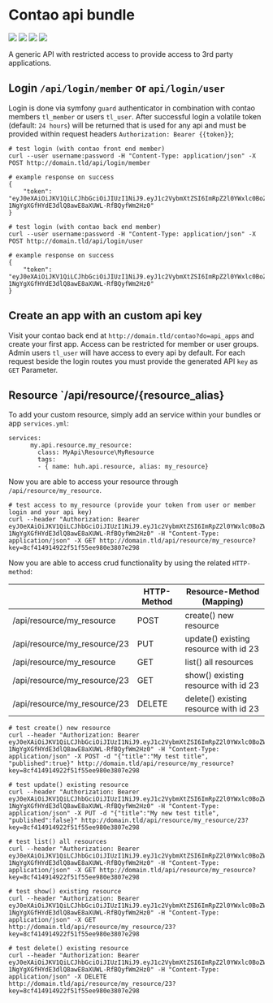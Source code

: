 # Contao api bundle

![](https://img.shields.io/packagist/v/heimrichhannot/contao-privacy-api-bundle.svg)
![](https://img.shields.io/packagist/dt/heimrichhannot/contao-privacy-api-bundle.svg)
[![](https://img.shields.io/travis/heimrichhannot/contao-privacy-api-bundle/master.svg)](https://travis-ci.org/heimrichhannot/contao-privacy-api-bundle/)
[![](https://img.shields.io/coveralls/heimrichhannot/contao-privacy-api-bundle/master.svg)](https://coveralls.io/github/heimrichhannot/contao-privacy-api-bundle)

A generic API with restricted access to provide access to 3rd party applications.

## Login `/api/login/member` or `api/login/user`

Login is done via symfony `guard` authenticator in combination with contao members `tl_member` or users `tl_user`.
After successful login a volatile token (default: `24 hours`) will be returned that is used for any api and must be provided within request headers `Authorization: Bearer {{token}}`;

```
# test login (with contao front end member)
curl --user username:password -H "Content-Type: application/json" -X POST http://domain.tld/api/login/member

# example response on success
{
    "token": "eyJ0eXAiOiJKV1QiLCJhbGciOiJIUzI1NiJ9.eyJ1c2VybmXtZSI6ImRpZ2l0YWxlc0BoZWltcmljaA1oYW5ub3QuZGUiLCJpYXQiOjE1MzY4NTYwMDMsImV4cCI6MTUzNjk0MjQwM30.trp-1NgYgXGfHYdE3dlQ8awE8aXUWL-RfBQyfWm2Hz0"
}

# test login (with contao back end member)
curl --user username:password -H "Content-Type: application/json" -X POST http://domain.tld/api/login/user

# example response on success
{
    "token": "eyJ0eXAiOiJKV1QiLCJhbGciOiJIUzI1NiJ9.eyJ1c2VybmXtZSI6ImRpZ2l0YWxlc0BoZWltcmljaA1oYW5ub3QuZGUiLCJpYXQiOjE1MzY4NTYwMDMsImV4cCI6MTUzNjk0MjQwM30.trp-1NgYgXGfHYdE3dlQ8awE8aXUWL-RfBQyfWm2Hz0"
}
```

## Create an app with an custom api key 

Visit your contao back end at `http://domain.tld/contao?do=api_apps` and create your first app. 
Access can be restricted for member or user groups. Admin users `tl_user` will have access to every api by default.
For each request beside the login routes you must provide the generated API `key` as `GET` Parameter.

## Resource `/api/resource/{resource_alias} 

To add your custom resource, simply add an service within your bundles or app `services.yml`:

```
services:
	  my.api.resource.my_resource:
        class: MyApi\Resource\MyResource
        tags:
        - { name: huh.api.resource, alias: my_resource}
```

Now you are able to access your resource through `/api/resource/my_resource`.

```
# test access to my_resource (provide your token from user or member login and your api key)
curl --header "Authorization: Bearer eyJ0eXAiOiJKV1QiLCJhbGciOiJIUzI1NiJ9.eyJ1c2VybmXtZSI6ImRpZ2l0YWxlc0BoZWltcmljaA1oYW5ub3QuZGUiLCJpYXQiOjE1MzY4NTYwMDMsImV4cCI6MTUzNjk0MjQwM30.trp-1NgYgXGfHYdE3dlQ8awE8aXUWL-RfBQyfWm2Hz0" -H "Content-Type: application/json" -X GET http://domain.tld/api/resource/my_resource?key=8cf414914922f51f55ee980e3807e298
```

Now you are able to access crud functionality by using the related `HTTP-method`:

|   | HTTP-Method | Resource-Method (Mapping) |
|---|---|---|
| /api/resource/my_resource | POST | create() new resource |
| /api/resource/my_resource/23  | PUT | update() existing resource with id 23 |
| /api/resource/my_resource  | GET | list() all resources  |
| /api/resource/my_resource/23  | GET | show() existing resource with id 23 |
| /api/resource/my_resource/23  | DELETE | delete() existing resource with id 23 |

```
# test create() new resource
curl --header "Authorization: Bearer eyJ0eXAiOiJKV1QiLCJhbGciOiJIUzI1NiJ9.eyJ1c2VybmXtZSI6ImRpZ2l0YWxlc0BoZWltcmljaA1oYW5ub3QuZGUiLCJpYXQiOjE1MzY4NTYwMDMsImV4cCI6MTUzNjk0MjQwM30.trp-1NgYgXGfHYdE3dlQ8awE8aXUWL-RfBQyfWm2Hz0" -H "Content-Type: application/json" -X POST -d "{"title":"My test title", "published":true}" http://domain.tld/api/resource/my_resource?key=8cf414914922f51f55ee980e3807e298

# test update() existing resource
curl --header "Authorization: Bearer eyJ0eXAiOiJKV1QiLCJhbGciOiJIUzI1NiJ9.eyJ1c2VybmXtZSI6ImRpZ2l0YWxlc0BoZWltcmljaA1oYW5ub3QuZGUiLCJpYXQiOjE1MzY4NTYwMDMsImV4cCI6MTUzNjk0MjQwM30.trp-1NgYgXGfHYdE3dlQ8awE8aXUWL-RfBQyfWm2Hz0" -H "Content-Type: application/json" -X PUT -d "{"title":"My new test title", "published":false}" http://domain.tld/api/resource/my_resource/23?key=8cf414914922f51f55ee980e3807e298

# test list() all resources
curl --header "Authorization: Bearer eyJ0eXAiOiJKV1QiLCJhbGciOiJIUzI1NiJ9.eyJ1c2VybmXtZSI6ImRpZ2l0YWxlc0BoZWltcmljaA1oYW5ub3QuZGUiLCJpYXQiOjE1MzY4NTYwMDMsImV4cCI6MTUzNjk0MjQwM30.trp-1NgYgXGfHYdE3dlQ8awE8aXUWL-RfBQyfWm2Hz0" -H "Content-Type: application/json" -X GET http://domain.tld/api/resource/my_resource?key=8cf414914922f51f55ee980e3807e298

# test show() existing resource
curl --header "Authorization: Bearer eyJ0eXAiOiJKV1QiLCJhbGciOiJIUzI1NiJ9.eyJ1c2VybmXtZSI6ImRpZ2l0YWxlc0BoZWltcmljaA1oYW5ub3QuZGUiLCJpYXQiOjE1MzY4NTYwMDMsImV4cCI6MTUzNjk0MjQwM30.trp-1NgYgXGfHYdE3dlQ8awE8aXUWL-RfBQyfWm2Hz0" -H "Content-Type: application/json" -X GET http://domain.tld/api/resource/my_resource/23?key=8cf414914922f51f55ee980e3807e298

# test delete() existing resource
curl --header "Authorization: Bearer eyJ0eXAiOiJKV1QiLCJhbGciOiJIUzI1NiJ9.eyJ1c2VybmXtZSI6ImRpZ2l0YWxlc0BoZWltcmljaA1oYW5ub3QuZGUiLCJpYXQiOjE1MzY4NTYwMDMsImV4cCI6MTUzNjk0MjQwM30.trp-1NgYgXGfHYdE3dlQ8awE8aXUWL-RfBQyfWm2Hz0" -H "Content-Type: application/json" -X DELETE http://domain.tld/api/resource/my_resource/23?key=8cf414914922f51f55ee980e3807e298
```